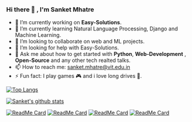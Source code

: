 ### Hi there 👋 , I'm Sanket Mhatre


- 🔭 I’m currently working on **Easy-Solutions**.
- 🌱 I’m currently learning Natural Language Processing, Django and Machine Learning.
- 👯 I’m looking to collaborate on web and ML projects.
- 🤔 I’m looking for help with Easy-Solutions.
- 💬 Ask me about how to get started with **Python**, **Web-Development** , **Open-Source** and any other tech realted talks.
- 📫 How to reach me: sanket.mhatre@vit.edu.in
- ⚡ Fun fact: I play games 🎮 and i love long drives 🚗.


[![Top Langs](https://github-readme-stats.vercel.app/api/top-langs/?username=SANKET7738&layout=compact&theme=radical)](https://github.com/anuraghazra/github-readme-stats)   

[![Sanket's github stats](https://github-readme-stats.vercel.app/api?username=SANKET7738&count_private=true&show_icons=true&theme=radical)](https://github.com/anuraghazra/github-readme-stats)  

[![ReadMe Card](https://github-readme-stats.vercel.app/api/pin/?username=SANKET7738&repo=fake-news-classifier)](https://github.com/anuraghazra/github-readme-stats)
[![ReadMe Card](https://github-readme-stats.vercel.app/api/pin/?username=SANKET7738&repo=Rotten-Scripts)](https://github.com/anuraghazra/github-readme-stats)
[![ReadMe Card](https://github-readme-stats.vercel.app/api/pin/?username=SANKET7738&repo=movieinfo)](https://github.com/anuraghazra/github-readme-stats)
[![ReadMe Card](https://github-readme-stats.vercel.app/api/pin/?username=SANKET7738&repo=Get-It-Done)](https://github.com/anuraghazra/github-readme-stats)
